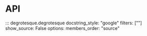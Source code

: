 # API

::: degrotesque.degrotesque
    docstring_style: "google"
    filters: [""]
    show_source: False
    options:
        members_order: "source"
